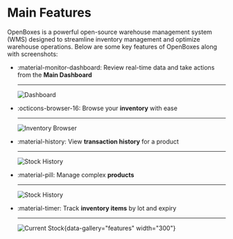 # Main Features

OpenBoxes is a powerful open-source warehouse management system (WMS) designed to streamline inventory management and optimize warehouse operations. Below are some key features of OpenBoxes along with screenshots:



<div class="grid cards" markdown>

- :material-monitor-dashboard: Review real-time data and take actions from the __Main Dashboard__

    ---
    ![Dashboard](https://d33v4339jhl8k0.cloudfront.net/docs/assets/621534e39abf1f1c40400945/images/6229297bc1688a6d26a737f4/file-gkJAvvPo0X.png)

</div>

<div class="grid cards" markdown>

- :octicons-browser-16: Browse your __inventory__ with ease  

    ---

    ![Inventory Browser](https://openboxes.com/img/screenshots/inventory/browse-inventory.png)

- :material-history: View __transaction history__ for a product

    ---
    ![Stock History](https://openboxes.com/img/screenshots/stock-card/stock-history.png)

- :material-pill: Manage complex __products__ 

    ---
    ![Stock History](https://d33v4339jhl8k0.cloudfront.net/docs/assets/621534e39abf1f1c40400945/images/6617f7d8dac5c26585fc62e1/file-gB1IH9FfKD.png)

- :material-timer: Track __inventory items__ by lot and expiry

    --- 
    ![Current Stock](https://openboxes.com/img/screenshots/inventory/track-lot-number-exp-date.png){data-gallery="features" width="300"}


</div>


[//]: # ()
[//]: # (## Dashboard)

[//]: # ()
[//]: # (/// html | div[style='float: left; width: 50%;'])

[//]: # (![Dashboard]&#40;../assets/img/dashboard.png&#41;{ align=left })

[//]: # (///)

[//]: # ()
[//]: # (/// html | div[style='float: right;width: 50%;'])

[//]: # (- Provides an overview of key performance indicators &#40;KPIs&#41; such as stock levels, order status, and incoming shipments.)

[//]: # (- Allows users to quickly assess the health of their warehouse operations.)

[//]: # (///)

[//]: # ()
[//]: # (/// html | div[style='clear: both;'])

[//]: # (///)

[//]: # ()
[//]: # ()
[//]: # (## Inventory Management)

[//]: # ()
[//]: # (![Inventory Management]&#40;../assets/img/inventory_management.png&#41;)

[//]: # ()
[//]: # (- Comprehensive inventory management capabilities, including tracking stock levels, locations, and item details.)

[//]: # (- Supports barcode scanning for efficient inventory tracking and management.)

[//]: # ()
[//]: # (## Order Management)

[//]: # ()
[//]: # (![Order Management]&#40;../assets/img/order_management.png&#41;)

[//]: # ()
[//]: # (- Streamlines the order fulfillment process from order creation to shipment.)

[//]: # (- Enables users to manage customer orders, prioritize shipments, and track order status in real-time.)

[//]: # ()
[//]: # (## Reporting and Analytics)

[//]: # ()
[//]: # (![Reporting and Analytics]&#40;../assets/img/reporting_analytics.png&#41;)

[//]: # ()
[//]: # (- Offers customizable reports and analytics dashboards to gain insights into warehouse performance.)

[//]: # (- Provides graphical representations of data for easy visualization and analysis.)

[//]: # ()
[//]: # (## User Management)

[//]: # ()
[//]: # (![User Management]&#40;../assets/img/user_management.png&#41;)

[//]: # ()
[//]: # (- Role-based access control &#40;RBAC&#41; allows administrators to manage user permissions and access levels.)

[//]: # (- Supports multi-user collaboration with fine-grained access controls.)

[//]: # ()
[//]: # (## Integration Capabilities)

[//]: # ()
[//]: # (![Integration Capabilities]&#40;../assets/img/integration_capabilities.png&#41;)

[//]: # ()
[//]: # (- Integrates seamlessly with other systems such as ERP systems, accounting software, and e-commerce platforms.)

[//]: # (- Supports RESTful APIs for easy integration with custom applications.)

[//]: # ()
[//]: # (## Mobile Accessibility)

[//]: # ()
[//]: # (![Mobile Accessibility]&#40;../assets/img/mobile_accessibility.png&#41;)

[//]: # ()
[//]: # (- Responsive design ensures access to key features and functionalities on mobile devices.)

[//]: # (- Allows warehouse staff to perform tasks such as receiving, picking, and packing orders from anywhere within the warehouse.)

[//]: # ()
[//]: # (## Customization Options)

[//]: # ()
[//]: # (![Customization Options]&#40;../assets/img/customization_options.png&#41;)

[//]: # ()
[//]: # (- Flexible configuration options allow users to tailor OpenBoxes to their specific business needs.)

[//]: # (- Supports custom workflows, fields, and user-defined attributes for maximum flexibility.)

[//]: # ()
[//]: # (## Conclusion)

[//]: # ()
[//]: # (OpenBoxes offers a comprehensive set of features to streamline warehouse operations, improve inventory accuracy, and enhance overall efficiency. With its user-friendly interface, robust functionality, and open-source nature, OpenBoxes is an ideal solution for businesses of all sizes seeking to optimize their warehouse management processes.)
